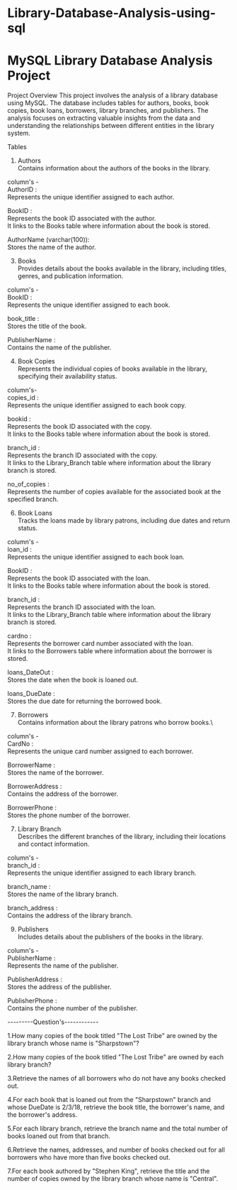 # Library-Database-Analysis-using-sql
# MySQL Library Database Analysis Project  
Project Overview
This project involves the analysis of a library database using MySQL. The database includes tables for authors, books, book copies, book loans, borrowers, library branches, and publishers. The analysis focuses on extracting valuable insights from the data and understanding the relationships between different entities in the library system.

Tables  
1. Authors    
Contains information about the authors of the books in the library.


column's -  
 AuthorID :  
    Represents the unique identifier assigned to each author.  

  BookID :  
   Represents the book ID associated with the author.  
   It links to the Books table where information about the book is stored.  

  AuthorName (varchar(100)):  
   Stores the name of the author.  

   

3. Books    
Provides details about the books available in the library, including titles, genres, and publication information.

       
column's -   
  BookID :  
   Represents the unique identifier assigned to each book.  

  book_title :  
   Stores the title of the book.  

  PublisherName :  
   Contains the name of the publisher.  

   

4. Book Copies    
Represents the individual copies of books available in the library, specifying their availability status.


column's-  
  copies_id :  
   Represents the unique identifier assigned to each book copy.  
 
  bookid :  
   Represents the book ID associated with the copy.  
   It links to the Books table where information about the book is stored.  

  branch_id :  
   Represents the branch ID associated with the copy.  
   It links to the Library_Branch table where information about the library branch is stored.  

  no_of_copies :  
   Represents the number of copies available for the associated book at the specified branch.  

   

6. Book Loans    
Tracks the loans made by library patrons, including due dates and return status.

  
column's -  
  loan_id :   
    Represents the unique identifier assigned to each book loan.  

  BookID :  
   Represents the book ID associated with the loan.  
   It links to the Books table where information about the book is stored.  

  branch_id :  
   Represents the branch ID associated with the loan.  
   It links to the Library_Branch table where information about the library branch is stored.  

  cardno :  
   Represents the borrower card number associated with the loan.  
   It links to the Borrowers table where information about the borrower is stored.  

  loans_DateOut :  
   Stores the date when the book is loaned out.  

  loans_DueDate :  
   Stores the due date for returning the borrowed book.  

   

7. Borrowers    
Contains information about the library patrons who borrow books.\

 
column's -  
  CardNo :  
   Represents the unique card number assigned to each borrower.  

  BorrowerName :  
   Stores the name of the borrower.  

  BorrowerAddress :  
   Contains the address of the borrower.  

  BorrowerPhone :  
   Stores the phone number of the borrower.  

   

7. Library Branch    
Describes the different branches of the library, including their locations and contact information.

  
column's -  
  branch_id :  
   Represents the unique identifier assigned to each library branch.  

  branch_name :  
   Stores the name of the library branch.  

  branch_address :  
   Contains the address of the library branch.  

   

9. Publishers    
Includes details about the publishers of the books in the library.

  
column's -  
  PublisherName :  
   Represents the name of the publisher.  

  PublisherAddress :  
   Stores the address of the publisher.  

  PublisherPhone :  
   Contains the phone number of the publisher.  



  



   ---------Question's------------

  1.How many copies of the book titled "The Lost Tribe" are owned by the library branch whose name is "Sharpstown"?
  
2.How many copies of the book titled "The Lost Tribe" are owned by each library branch?

3.Retrieve the names of all borrowers who do not have any books checked out.

4.For each book that is loaned out from the "Sharpstown" branch and whose DueDate is 2/3/18, retrieve the book title, the borrower's name, and the borrower's address.

5.For each library branch, retrieve the branch name and the total number of books loaned out from that branch.

6.Retrieve the names, addresses, and number of books checked out for all borrowers who have more than five books checked out.

7.For each book authored by "Stephen King", retrieve the title and the number of copies owned by the library branch whose name is "Central".


 
